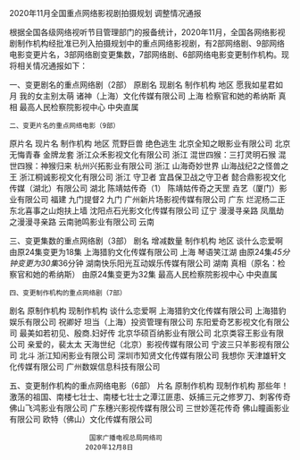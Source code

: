 



2020年11月全国重点网络影视剧拍摄规划
调整情况通报

根据全国各级网络视听节目管理部门的报备统计，2020年11月，全国各网络影视剧制作机构经批准已列入拍摄规划中的重点网络影视剧，有2部网络剧、9部网络电影变更片名，3部网络剧变更集数，7部网络剧、6部网络电影变更制作机构。现将相关情况通报如下：


一、变更剧名的重点网络剧（2部）
原剧名	现剧名	制作机构	地区
愿我如星君如月	我的女主别太萌	诸神（上海）文化传媒有限公司	上海
检察官和她的希纳斯	真相	最高人民检察院影视中心	中央直属
    

    二、变更片名的重点网络电影（9部）
原片名	现片名	制作机构	地区
荒野巨兽	绝色逃生	北京全知之眼影业有限公司	北京
无悔青春	金牌龙套	浙江众禾影视文化有限公司	浙江
混世四猴：三打灵明石猴	混世四猴：神猴归来	杭州兴拓影业有限公司	浙江
山海奇妙世界	山海战纪2之怪兽之王	浙江桐诚影视文化有限公司	浙江
守卫者	宜昌保卫战之守卫者	懿合鼎影视文化传媒（湖北）有限公司	湖北
陈靖姑传奇（1）	陈靖姑传奇之天罡	垚艺（厦门）影业有限公司	福建
九门提督2	九门	广州新片场影视传媒有限公司	广东
烂泥杨二正	东北喜事之山炮扶上墙	沈阳点石光影文化传媒有限公司	辽宁
漫漫寻亲路	凤凰劫之漫漫寻亲路	云南驰鸣影业有限公司	云南


三、变更集数的重点网络剧（3部）
剧名	增减数量	制作机构	地区
谈什么恋爱啊	由原24集变更为18集	上海猎豹文化传媒有限公司	上海
琴语笑江湖	由原24集*45分钟变更为30集*36分钟	湖南快乐阳光互动娱乐传媒有限公司	湖南
真相（原名：检察官和她的希纳斯）	由原24集变更为32集	最高人民检察院影视中心	中央直属



    四、变更制作机构的重点网络剧（7部）
剧名	原制作机构	现制作机构
谈什么恋爱啊	上海猎豹文化传媒有限公司	上海猎豹娱乐有限公司
祝卿好	坦当（上海）投资管理有限公司	东阳爱奇艺影视文化有限公司
最美如若初见、殷商.妇好传	北京华硕百纳影业有限公司	北京类容王影业有限公司
亲爱的，裴太太	天海世纪（北京）影视传媒有限公司	宁波三只羊影视有限公司
北斗	浙江知闲影业有限公司	深圳市知贤文化传媒有限公司
我想你	天津雄轩文化传媒有限公司	广州数娱信息科技有限公司
 



   五、变更制作机构的重点网络电影（6部）
片名	原制作机构	现制作机构
那些年！激荡的祖国、南楼七壮士、南楼七壮士之潭江匪患、妖捕三元之修罗刀、刺客传奇	佛山飞鸿影业有限公司	广东穗兴影视传媒有限公司
三世妙莲花传奇	佛山瞳画影业有限公司	欧特（佛山）文化传媒有限公司
                      
                        国家广播电视总局网络司
                       2020年12月8日